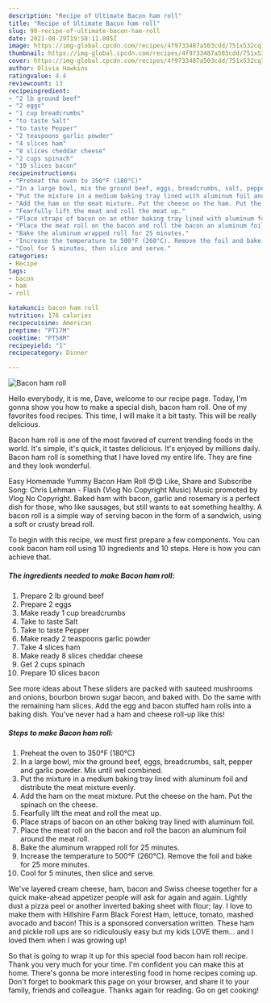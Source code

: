 ```yaml
---
description: "Recipe of Ultimate Bacon ham roll"
title: "Recipe of Ultimate Bacon ham roll"
slug: 90-recipe-of-ultimate-bacon-ham-roll
date: 2021-08-29T19:58:11.805Z
image: https://img-global.cpcdn.com/recipes/4f9733487a503cdd/751x532cq70/bacon-ham-roll-recipe-main-photo.jpg
thumbnail: https://img-global.cpcdn.com/recipes/4f9733487a503cdd/751x532cq70/bacon-ham-roll-recipe-main-photo.jpg
cover: https://img-global.cpcdn.com/recipes/4f9733487a503cdd/751x532cq70/bacon-ham-roll-recipe-main-photo.jpg
author: Olivia Hawkins
ratingvalue: 4.4
reviewcount: 13
recipeingredient:
- "2 lb ground beef"
- "2 eggs"
- "1 cup breadcrumbs"
- "to taste Salt"
- "to taste Pepper"
- "2 teaspoons garlic powder"
- "4 slices ham"
- "8 slices cheddar cheese"
- "2 cups spinach"
- "10 slices bacon"
recipeinstructions:
- "Preheat the oven to 350°F (180°C)"
- "In a large bowl, mix the ground beef, eggs, breadcrumbs, salt, pepper and garlic powder. Mix until wel combined."
- "Put the mixture in a medium baking tray lined with aluminum foil and distribute the meat mixture evenly."
- "Add the ham on the meat mixture. Put the cheese on the ham. Put the spinach on the cheese."
- "Fearfully lift the meat and roll the meat up."
- "Place straps of bacon on an other baking tray lined with aluminum foil."
- "Place the meat roll on the bacon and roll the bacon an aluminum foil around the meat roll."
- "Bake the aluminum wrapped roll for 25 minutes."
- "Increase the temperature to 500°F (260°C). Remove the foil and bake for 25 more minutes."
- "Cool for 5 minutes, then slice and serve."
categories:
- Recipe
tags:
- bacon
- ham
- roll

katakunci: bacon ham roll 
nutrition: 176 calories
recipecuisine: American
preptime: "PT17M"
cooktime: "PT58M"
recipeyield: "1"
recipecategory: Dinner

---
```



![Bacon ham roll](https://img-global.cpcdn.com/recipes/4f9733487a503cdd/751x532cq70/bacon-ham-roll-recipe-main-photo.jpg)

Hello everybody, it is me, Dave, welcome to our recipe page. Today, I'm gonna show you how to make a special dish, bacon ham roll. One of my favorites food recipes. This time, I will make it a bit tasty. This will be really delicious.

Bacon ham roll is one of the most favored of current trending foods in the world. It's simple, it's quick, it tastes delicious. It's enjoyed by millions daily. Bacon ham roll is something that I have loved my entire life. They are fine and they look wonderful.

Easy Homemade Yummy Bacon Ham Roll 😍😋 Like, Share and Subscribe Song: Chris Lehman - Flash (Vlog No Copyright Music) Music promoted by Vlog No Copyright. Baked ham with bacon, garlic and rosemary is a perfect dish for those, who like sausages, but still wants to eat something healthy. A bacon roll is a simple way of serving bacon in the form of a sandwich, using a soft or crusty bread roll.


To begin with this recipe, we must first prepare a few components. You can cook bacon ham roll using 10 ingredients and 10 steps. Here is how you can achieve that.

<!--inarticleads1-->

##### The ingredients needed to make Bacon ham roll:

1. Prepare 2 lb ground beef
1. Prepare 2 eggs
1. Make ready 1 cup breadcrumbs
1. Take to taste Salt
1. Take to taste Pepper
1. Make ready 2 teaspoons garlic powder
1. Take 4 slices ham
1. Make ready 8 slices cheddar cheese
1. Get 2 cups spinach
1. Prepare 10 slices bacon


See more ideas about These sliders are packed with sauteed mushrooms and onions, bourbon brown sugar bacon, and baked with. Do the same with the remaining ham slices. Add the egg and bacon stuffed ham rolls into a baking dish. You&#39;ve never had a ham and cheese roll-up like this! 

<!--inarticleads2-->

##### Steps to make Bacon ham roll:

1. Preheat the oven to 350°F (180°C)
1. In a large bowl, mix the ground beef, eggs, breadcrumbs, salt, pepper and garlic powder. Mix until wel combined.
1. Put the mixture in a medium baking tray lined with aluminum foil and distribute the meat mixture evenly.
1. Add the ham on the meat mixture. Put the cheese on the ham. Put the spinach on the cheese.
1. Fearfully lift the meat and roll the meat up.
1. Place straps of bacon on an other baking tray lined with aluminum foil.
1. Place the meat roll on the bacon and roll the bacon an aluminum foil around the meat roll.
1. Bake the aluminum wrapped roll for 25 minutes.
1. Increase the temperature to 500°F (260°C). Remove the foil and bake for 25 more minutes.
1. Cool for 5 minutes, then slice and serve.


We&#39;ve layered cream cheese, ham, bacon and Swiss cheese together for a quick make-ahead appetizer people will ask for again and again. Lightly dust a pizza peel or another inverted baking sheet with flour; lay. I love to make them with Hillshire Farm Black Forest Ham, lettuce, tomato, mashed avocado and bacon! This is a sponsored conversation written. These ham and pickle roll ups are so ridiculously easy but my kids LOVE them… and I loved them when I was growing up! 

So that is going to wrap it up for this special food bacon ham roll recipe. Thank you very much for your time. I'm confident you can make this at home. There's gonna be more interesting food in home recipes coming up. Don't forget to bookmark this page on your browser, and share it to your family, friends and colleague. Thanks again for reading. Go on get cooking!
